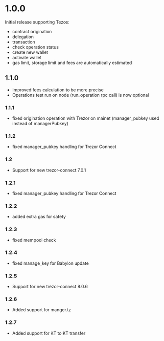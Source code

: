 # 1.0.0
Initial release supporting Tezos:
- contract origination
- delegation
- transaction
- check operation status
- create new wallet
- activate wallet
- gas limit, storage limit and fees are automatically estimated

## 1.1.0
- Improved fees calculation to be more precise
- Operations test run on node (run_operation rpc call) is now optional

### 1.1.1
- fixed origination operation with Trezor on mainet (manager_pubkey used instead of managerPubkey)

### 1.1.2
- fixed manager_pubkey handling for Trezor Connect

### 1.2
- Support for new trezor-connect 7.0.1

### 1.2.1
- fixed manager_pubkey handling for Trezor Connect

### 1.2.2
- added extra gas for safety 

### 1.2.3
- fixed mempool check 

### 1.2.4
- fixed manage_key for Babylon update

### 1.2.5
- Support for new trezor-connect 8.0.6

### 1.2.6
- Added support for manger.tz 

### 1.2.7
- Added support for KT to KT transfer